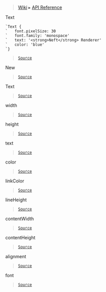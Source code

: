> [Wiki](Home) ▸ [API Reference](API-Reference)

Text
```nml
`Text {
`   font.pixelSize: 30
`   font.family: 'monospace'
`   text: '<strong>Neft</strong> Renderer'
`   color: 'blue'
`}
```

> [`Source`](/Neft-io/neft/tree/master/src/renderer/types/basics/item/types/text.litcoffee#text-class)

New
> [`Source`](/Neft-io/neft/tree/master/src/renderer/types/basics/item/types/text.litcoffee#text-textnewcomponent-component-object-options)

Text
> [`Source`](/Neft-io/neft/tree/master/src/renderer/types/basics/item/types/text.litcoffee#text-text--rendereritem)

width
> [`Source`](/Neft-io/neft/tree/master/src/renderer/types/basics/item/types/text.litcoffee#float-textwidth--1)

height
> [`Source`](/Neft-io/neft/tree/master/src/renderer/types/basics/item/types/text.litcoffee#float-textheight--1)

text
> [`Source`](/Neft-io/neft/tree/master/src/renderer/types/basics/item/types/text.litcoffee#string-texttext-signal-textontextchangestring-oldvalue)

color
> [`Source`](/Neft-io/neft/tree/master/src/renderer/types/basics/item/types/text.litcoffee#string-textcolor--black-signal-textoncolorchangestring-oldvalue)

linkColor
> [`Source`](/Neft-io/neft/tree/master/src/renderer/types/basics/item/types/text.litcoffee#string-textlinkcolor--blue-signal-textonlinkcolorchangestring-oldvalue)

lineHeight
> [`Source`](/Neft-io/neft/tree/master/src/renderer/types/basics/item/types/text.litcoffee#hidden-float-textlineheight--1-hidden-signal-textonlineheightchangefloat-oldvalue)

contentWidth
> [`Source`](/Neft-io/neft/tree/master/src/renderer/types/basics/item/types/text.litcoffee#readonly-float-textcontentwidth-signal-textoncontentwidthchangefloat-oldvalue)

contentHeight
> [`Source`](/Neft-io/neft/tree/master/src/renderer/types/basics/item/types/text.litcoffee#readonly-float-textcontentheight-signal-textoncontentheightchangefloat-oldvalue)

alignment
> [`Source`](/Neft-io/neft/tree/master/src/renderer/types/basics/item/types/text.litcoffee#alignment-textalignment-signal-textonalignmentchangealignment-alignment)

font
> [`Source`](/Neft-io/neft/tree/master/src/renderer/types/basics/item/types/text.litcoffee#font-textfont-signal-textonfontchangestring-property-any-oldvalue)

